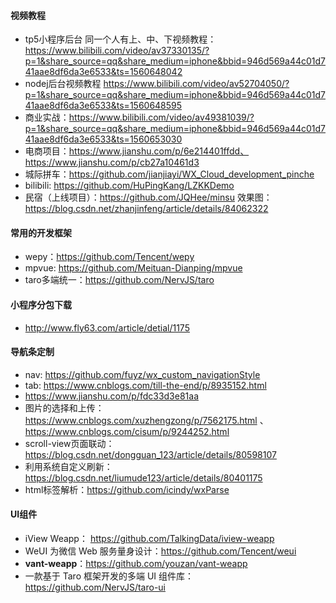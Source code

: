 #### 视频教程
- tp5小程序后台 同一个人有上、中、下视频教程： https://www.bilibili.com/video/av37330135/?p=1&share_source=qq&share_medium=iphone&bbid=946d569a44c01d741aae8df6da3e6533&ts=1560648042
- nodej后台视频教程 https://www.bilibili.com/video/av52704050/?p=1&share_source=qq&share_medium=iphone&bbid=946d569a44c01d741aae8df6da3e6533&ts=1560648595
- 商业实战：https://www.bilibili.com/video/av49381039/?p=1&share_source=qq&share_medium=iphone&bbid=946d569a44c01d741aae8df6da3e6533&ts=1560653030
- 电商项目：https://www.jianshu.com/p/6e214401ffdd、https://www.jianshu.com/p/cb27a10461d3
- 城际拼车：https://github.com/jianjiayi/WX_Cloud_development_pinche
- bilibili: https://github.com/HuPingKang/LZKKDemo
- 民宿（上线项目）：https://github.com/JQHee/minsu 效果图：https://blog.csdn.net/zhanjinfeng/article/details/84062322

#### 常用的开发框架
- wepy：https://github.com/Tencent/wepy
- mpvue: https://github.com/Meituan-Dianping/mpvue
- taro多端统一：https://github.com/NervJS/taro

#### 小程序分包下载
- http://www.fly63.com/article/detial/1175

#### 导航条定制
- nav: https://github.com/fuyz/wx_custom_navigationStyle
- tab: https://www.cnblogs.com/till-the-end/p/8935152.html
- https://www.jianshu.com/p/fdc33d3e81aa
- 图片的选择和上传：https://www.cnblogs.com/xuzhengzong/p/7562175.html 、 https://www.cnblogs.com/cisum/p/9244252.html
- scroll-view页面联动：https://blog.csdn.net/dongguan_123/article/details/80598107
- 利用系统自定义刷新：https://blog.csdn.net/liumude123/article/details/80401175
- html标签解析：https://github.com/icindy/wxParse

#### UI组件
- iView Weapp： https://github.com/TalkingData/iview-weapp
- WeUI 为微信 Web 服务量身设计：https://github.com/Tencent/weui
- **vant-weapp**：https://github.com/youzan/vant-weapp
- 一款基于 Taro 框架开发的多端 UI 组件库：https://github.com/NervJS/taro-ui


